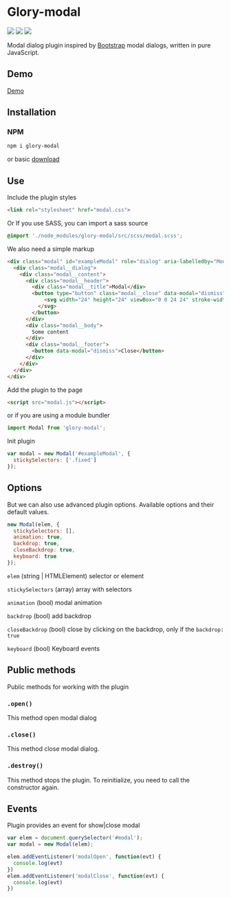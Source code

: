 # Glory-modal
<p>
  <a href="https://www.npmjs.com/package/glory-modal"><img src="https://img.shields.io/npm/v/glory-modal.svg"></a>
  <a href="https://www.npmjs.com/package/glory-modal"><img src="https://img.shields.io/npm/l/glory-modal.svg"></a>
  <a href="https://www.npmjs.com/package/glory-modal"><img src="https://img.shields.io/npm/dt/glory-modal.svg"></a>
</p>
Modal dialog plugin inspired by <a href="https://getbootstrap.com/">Bootstrap</a> modal dialogs, written in pure JavaScript.

## Demo
[Demo](https://k-ivan.github.io/glory-modal/)

## Installation

### NPM
```sh
npm i glory-modal
```
or basic <a href="https://github.com/k-ivan/glory-modal/archive/master.zip">download</a>

## Use
Include the plugin styles
```html
<link rel="stylesheet" href="modal.css">
```
Or If you use SASS, you can import a sass source
```scss
@import './node_modules/glory-modal/src/scss/modal.scss';
```
We also need a simple markup
```html
<div class="modal" id="exampleModal" role="dialog" aria-labelledby="Modal">
  <div class="modal__dialog">
    <div class="modal__content">
      <div class="modal__header">
        <div class="modal__title">Modal</div>
        <button type="button" class="modal__close" data-modal="dismiss">
            <svg width="24" height="24" viewBox="0 0 24 24" stroke-width="2" stroke-linecap="round" stroke-linejoin="round"><path d="M6.34 6.34l11.32 11.32m-11.32 0L17.66 6.34"/>
          </svg>
        </button>
      </div>
      <div class="modal__body">
        Some content
      </div>
      <div class="modal__footer">
        <button data-modal="dismiss">Close</button>
      </div>
    </div>
  </div>
</div>
```
Add the plugin to the page
```html
<script src="modal.js"></script>
```
or if you are using a module bundler
```js
import Modal from 'glory-modal';
```

Init plugin
```js
var modal = new Modal('#exampleModal', {
  stickySelectors: ['.fixed']
});
```

## Options
But we can also use advanced plugin options. Available options and their default values.
```js
new Modal(elem, {
  stickySelectors: [],
  animation: true,
  backdrop: true,
  closeBackdrop: true,
  keyboard: true
});
```
`elem` (string | HTMLElement)
  selector or element

`stickySelectors` (array)
  array with selectors

`animation` (bool)
  modal animation

`backdrop` (bool)
  add backdrop

`closeBackdrop` (bool)
  close by clicking on the backdrop, only if the `backdrop: true`

`keyboard` (bool)
  Keyboard events

## Public methods
Public methods for working with the plugin

### `.open()`
This method open modal dialog

### `.close()`
This method close modal dialog.

### `.destroy()`
This method stops the plugin. To reinitialize, you need to call the constructor again.

## Events
Plugin provides an event for show|close modal
```js
var elem = document.querySelector('#modal');
var modal = new Modal(elem);

elem.addEventListener('modalOpen', function(evt) {
  console.log(evt)
})
elem.addEventListener('modalClose', function(evt) {
  console.log(evt)
})
```
